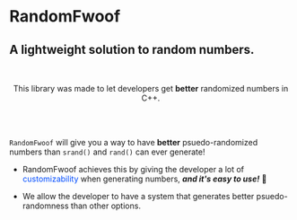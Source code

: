 <br>
<br>
<br>

# RandomFwoof

## A lightweight solution to random numbers.
<br>

<p style="text-align: center;"> 
This library was made to let developers get <span style="font-weight:bold">better</span> randomized numbers in C++. 
</p>

<br>
<br>

`RandomFwoof` will give you a way to have **better** psuedo-randomized numbers than `srand()` and `rand()` can ever generate! 

- RandomFwoof achieves this by giving the developer a lot of <span style="color:rgb(0, 76, 255)">customizability</span> when generating numbers, ***and it's easy to use!*** 🎉


- We allow the developer to have a system that generates better psuedo-randomness than other options.